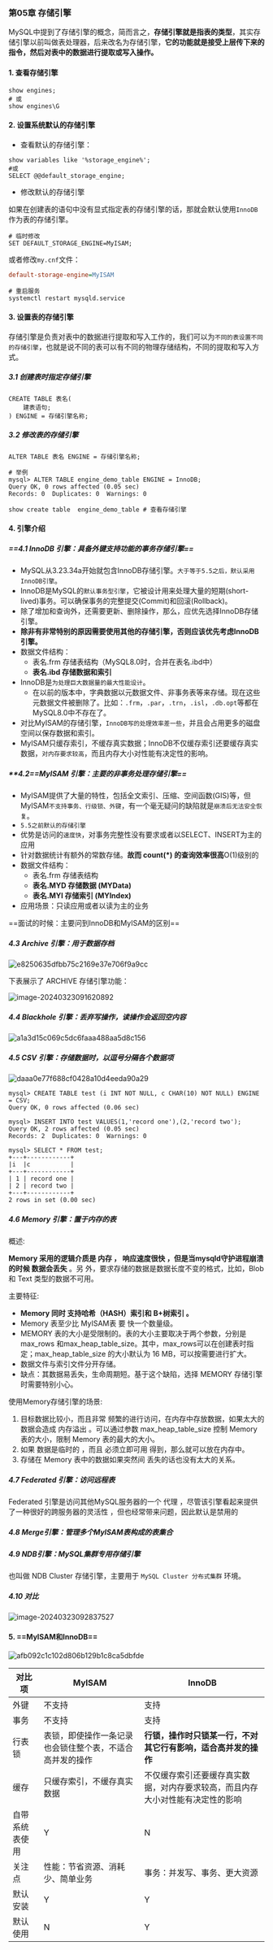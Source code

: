 ### 第05章 存储引擎

MySQL中提到了存储引擎的概念，简而言之，**存储引擎就是指表的类型**，其实存储引擎以前叫做表处理器，后来改名为存储引擎，**它的功能就是接受上层传下来的指令，然后对表中的数据进行提取或写入操作。**



#### **1.** **查看存储引擎**

```mysql
show engines;
# 或
show engines\G
```

#### **2.** **设置系统默认的存储引擎**

- 查看默认的存储引擎：

```mysql
show variables like '%storage_engine%'; 
#或
SELECT @@default_storage_engine;
```

- 修改默认的存储引擎

如果在创建表的语句中没有显式指定表的存储引擎的话，那就会默认使用`InnoDB`作为表的存储引擎。

```mysql
# 临时修改
SET DEFAULT_STORAGE_ENGINE=MyISAM;
```

或者修改`my.cnf`文件：

```ini
default-storage-engine=MyISAM 
```

```shell
# 重启服务 
systemctl restart mysqld.service
```

#### **3.** **设置表的存储引擎**

存储引擎是负责对表中的数据进行提取和写入工作的，我们可以为`不同的表设置不同的存储引擎`，也就是说不同的表可以有不同的物理存储结构，不同的提取和写入方式。

##### **3.1** **创建表时指定存储引擎**

```mysql
CREATE TABLE 表名(
    建表语句; 
) ENGINE = 存储引擎名称;
```

##### **3.2** **修改表的存储引擎**

```mysql
ALTER TABLE 表名 ENGINE = 存储引擎名称;
```

```mysql
# 举例
mysql> ALTER TABLE engine_demo_table ENGINE = InnoDB;
Query OK, 0 rows affected (0.05 sec)
Records: 0  Duplicates: 0  Warnings: 0

show create table  engine_demo_table # 查看存储引擎
```



#### **4.** **引擎介绍**

##### ==**4.1 InnoDB** **引擎：具备外键支持功能的事务存储引擎==**

- MySQL从3.23.34a开始就包含InnoDB存储引擎。`大于等于5.5之后，默认采用InnoDB引擎`。 
- InnoDB是MySQL的`默认事务型引擎`，它被设计用来处理大量的短期(short-lived)事务。可以确保事务的完整提交(Commit)和回滚(Rollback)。
- 除了增加和查询外，还需要更新、删除操作，那么，应优先选择InnoDB存储引擎。
- **除非有非常特别的原因需要使用其他的存储引擎，否则应该优先考虑InnoDB引擎。**
- 数据文件结构：
  - 表名.frm 存储表结构（MySQL8.0时，合并在表名.ibd中）
  - **表名.ibd 存储数据和索引**
- InnoDB是`为处理巨大数据量的最大性能设计`。
  - 在以前的版本中，字典数据以元数据文件、非事务表等来存储。现在这些元数据文件被删除了。比如：`.frm`，`.par`，`.trn`，`.isl`，`.db.opt`等都在MySQL8.0中不存在了。
- 对比MyISAM的存储引擎，`InnoDB写的处理效率差一些`，并且会占用更多的磁盘空间以保存数据和索引。
- MyISAM只缓存索引，不缓存真实数据；InnoDB不仅缓存索引还要缓存真实数据，`对内存要求较高`，而且内存大小对性能有决定性的影响。

##### **4.2==MyISAM 引擎：主要的非事务处理存储引擎==

- MyISAM提供了大量的特性，包括全文索引、压缩、空间函数(GIS)等，但MyISAM`不支持事务、行级锁、外键`，有一个毫无疑问的缺陷就是`崩溃后无法安全恢复`。 
- `5.5之前默认的存储引擎`
- 优势是访问的`速度快`，对事务完整性没有要求或者以SELECT、INSERT为主的应用
- 针对数据统计有额外的常数存储。**故而 count(*) 的查询效率很高**O(1)级别的
- 数据文件结构：
  - 表名.frm 存储表结构
  - **表名.MYD 存储数据 (MYData)**
  - **表名.MYI 存储索引 (MYIndex)**
- 应用场景：只读应用或者以读为主的业务



==面试的时候：主要问到InnoDB和MyISAM的区别==



##### **4.3 Archive** **引擎：用于数据存档**

![e8250635dfbb75c2169e37e706f9a9cc](./%E7%AC%AC05%E7%AB%A0%20%E5%AD%98%E5%82%A8%E5%BC%95%E6%93%8E.assets/e8250635dfbb75c2169e37e706f9a9cc.png)

下表展示了 ARCHIVE 存储引擎功能：

![image-20240323091620892](./%E7%AC%AC05%E7%AB%A0%20%E5%AD%98%E5%82%A8%E5%BC%95%E6%93%8E.assets/image-20240323091620892.png)



##### **4.4 Blackhole** **引擎：丢弃写操作，读操作会返回空内容** 

![a1a3d15c069c5dc6faaa488aa5d8c156](./%E7%AC%AC05%E7%AB%A0%20%E5%AD%98%E5%82%A8%E5%BC%95%E6%93%8E.assets/a1a3d15c069c5dc6faaa488aa5d8c156.png)

##### **4.5 CSV** **引擎：存储数据时，以逗号分隔各个数据项**

![daaa0e77f688cf0428a10d4eeda90a29](./%E7%AC%AC05%E7%AB%A0%20%E5%AD%98%E5%82%A8%E5%BC%95%E6%93%8E.assets/daaa0e77f688cf0428a10d4eeda90a29.png)

```mysql
mysql> CREATE TABLE test (i INT NOT NULL, c CHAR(10) NOT NULL) ENGINE = CSV;
Query OK, 0 rows affected (0.06 sec)

mysql> INSERT INTO test VALUES(1,'record one'),(2,'record two');
Query OK, 2 rows affected (0.05 sec)
Records: 2  Duplicates: 0  Warnings: 0

mysql> SELECT * FROM test; 
+---+------------+
|i  |c           | 
+---+------------+
| 1 | record one |
| 2 | record two |
+---+------------+
2 rows in set (0.00 sec)

```



##### **4.6 Memory** **引擎：置于内存的表**

概述:

**Memory 采用的逻辑介质是 内存 ， 响应速度很快 ，但是当mysqld守护进程崩溃的时候 数据会丢失** 。另 外，要求存储的数据是数据长度不变的格式，比如，Blob 和 Text 类型的数据不可用。

主要特征:

- **Memory 同时 支持哈希（HASH）索引和 B+树索引 。**
- Memory 表至少比 MyISAM表 要 快一个数量级。
- MEMORY 表的大小是受限制的。表的大小主要取决于两个参数，分别是 max_rows 和max_heap_table_size。其中，max_rows可以在创建表时指定；max_heap_table_size 的大小默认为 16 MB，可以按需要进行扩大。
- 数据文件与索引文件分开存储。
- 缺点：其数据易丢失，生命周期短。基于这个缺陷，选择 MEMORY 存储引擎时需要特别小心。

使用Memory存储引擎的场景:

1. 目标数据比较小，而且非常 频繁的进行访问，在内存中存放数据，如果太大的数据会造成 内存溢出 。可以通过参数 max_heap_table_size 控制 Memory 表的大小，限制 Memory 表的最大的大小。
2. 如果 数据是临时的 ，而且 必须立即可用 得到，那么就可以放在内存中。
3. 存储在 Memory 表中的数据如果突然间 丢失的话也没有太大的关系。

##### **4.7 Federated** **引擎：访问远程表** 

Federated 引擎是访问其他MySQL服务器的一个 代理 ，尽管该引擎看起来提供了一种很好的跨服务器的灵活性 ，但也经常带来问题，因此默认是禁用的 

##### **4.8 Merge引擎：管理多个MyISAM表构成的表集合** 

##### **4.9 NDB引擎：MySQL集群专用存储引擎**

也叫做 NDB Cluster 存储引擎，主要用于 `MySQL Cluster 分布式集群` 环境。

##### 4.10 对比

![image-20240323092837527](./%E7%AC%AC05%E7%AB%A0%20%E5%AD%98%E5%82%A8%E5%BC%95%E6%93%8E.assets/image-20240323092837527.png)



#### **5. ==MyISAM和InnoDB==**

![afb092c1c102d806b129b1c8ca5dbfde](./%E7%AC%AC05%E7%AB%A0%20%E5%AD%98%E5%82%A8%E5%BC%95%E6%93%8E.assets/afb092c1c102d806b129b1c8ca5dbfde.png)

| 对比项         | **MyISAM**                                               | **InnoDB**                                                   |
| -------------- | -------------------------------------------------------- | ------------------------------------------------------------ |
| 外键           | 不支持                                                   | 支持                                                         |
| 事务           | 不支持                                                   | 支持                                                         |
| 行表锁         | 表锁，即使操作一条记录也会锁住整个表，不适合高并发的操作 | **行锁，操作时只锁某一行，不对其它行有影响，适合高并发的操作** |
| 缓存           | 只缓存索引，不缓存真实数据                               | 不仅缓存索引还要缓存真实数据，对内存要求较高，而且内存大小对性能有决定性的影响 |
| 自带系统表使用 | Y                                                        | N                                                            |
| 关注点         | 性能：节省资源、消耗少、简单业务                         | 事务：并发写、事务、更大资源                                 |
| 默认安装       | Y                                                        | Y                                                            |
| 默认使用       | N                                                        | Y                                                            |

